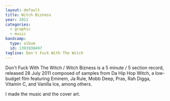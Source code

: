 ```yaml
---
layout: default
title: Witch Bizness
year: 2011
categories:
  - graphic
  - music
bandcamp:
  type: album
  id: 1393930497
tagline: Don't Fuck With The Witch
---
```

Don't Fuck With The Witch / Witch Bizness is a 5 minute / 5 section record, released 28 July 2011 composed of samples from Da Hip Hop Witch, a low-budget film featuring Eminem, Ja Rule, Mobb Deep, Pras, Rah Digga, Vitamin C, and Vanilla Ice, among others.

I made the music and the cover art.
